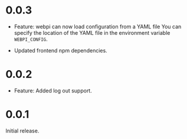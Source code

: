 # 0.0.3
- Feature: webpi can now load configuration from a YAML file
    You can specify the location of the YAML file in the environment variable `WEBPI_CONFIG`.

- Updated frontend npm dependencies.

# 0.0.2
- Feature: Added log out support.

# 0.0.1
Initial release.